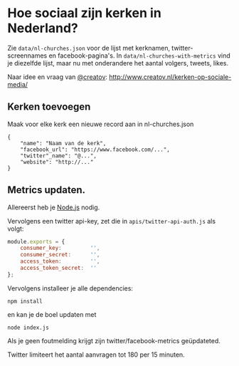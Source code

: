 # Hoe sociaal zijn kerken in Nederland?

Zie `data/nl-churches.json` voor de lijst met kerknamen, twitter-screennames en facebook-pagina's.
In `data/nl-churches-with-metrics` vind je diezelfde lijst, maar nu met onderandere het aantal volgers, tweets, likes.

Naar idee en vraag van <a href="https://twitter.com/creatov">@creatov</a>: http://www.creatov.nl/kerken-op-sociale-media/

## Kerken toevoegen

Maak voor elke kerk een nieuwe record aan in nl-churches.json
```
{
	"name": "Naam van de kerk",
	"facebook_url": "https://www.facebook.com/...",
	"twitter"_name": "@...",
	"website": "http://..."
}
```

## Metrics updaten.

Allereerst heb je [Node.js](http://nodejs.org/) nodig.

Vervolgens een twitter api-key, zet die in `apis/twitter-api-auth.js` als volgt:
```JavaScript
module.exports = {
    consumer_key:         '',
    consumer_secret:      '',
    access_token:         '',
    access_token_secret:  ''
};
```

Vervolgens installeer je alle dependencies:

```
npm install
```

en kan je de boel updaten met

```
node index.js
```

Als je geen foutmelding krijgt zijn twitter/facebook-metrics geüpdateted.

Twitter limiteert het aantal aanvragen tot 180 per 15 minuten.
